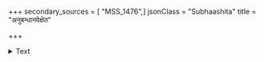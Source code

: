 +++
secondary_sources = [ "MSS_1476",]
jsonClass = "Subhaashita"
title = "अनुबन्धानवेक्षेत"

+++

<details><summary>Text</summary>

अनुबन्धानवेक्षेत सानुबन्धेषु कर्मसु।  
संप्रधार्य च कुर्वीत न वेगेन समाचरेत्॥
</details>
